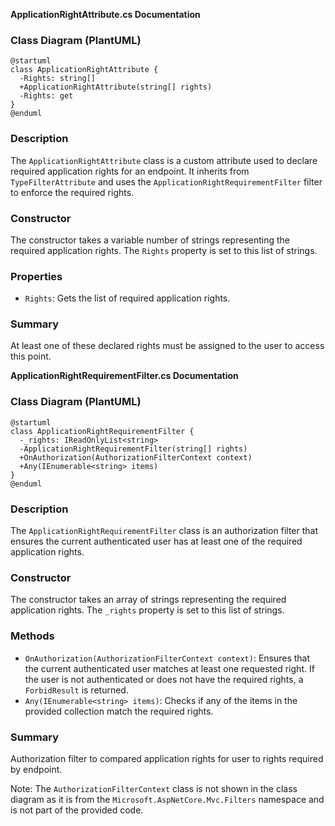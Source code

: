 **ApplicationRightAttribute.cs Documentation**

### Class Diagram (PlantUML)

```plantuml
@startuml
class ApplicationRightAttribute {
  -Rights: string[]
  +ApplicationRightAttribute(string[] rights)
  -Rights: get
}
@enduml
```

### Description

The `ApplicationRightAttribute` class is a custom attribute used to declare required application rights for an endpoint. It inherits from `TypeFilterAttribute` and uses the `ApplicationRightRequirementFilter` filter to enforce the required rights.

### Constructor

The constructor takes a variable number of strings representing the required application rights. The `Rights` property is set to this list of strings.

### Properties

* `Rights`: Gets the list of required application rights.

### Summary

At least one of these declared rights must be assigned to the user to access this point.

**ApplicationRightRequirementFilter.cs Documentation**

### Class Diagram (PlantUML)

```plantuml
@startuml
class ApplicationRightRequirementFilter {
  -_rights: IReadOnlyList<string>
  -ApplicationRightRequirementFilter(string[] rights)
  +OnAuthorization(AuthorizationFilterContext context)
  +Any(IEnumerable<string> items)
}
@enduml
```

### Description

The `ApplicationRightRequirementFilter` class is an authorization filter that ensures the current authenticated user has at least one of the required application rights.

### Constructor

The constructor takes an array of strings representing the required application rights. The `_rights` property is set to this list of strings.

### Methods

* `OnAuthorization(AuthorizationFilterContext context)`: Ensures that the current authenticated user matches at least one requested right. If the user is not authenticated or does not have the required rights, a `ForbidResult` is returned.
* `Any(IEnumerable<string> items)`: Checks if any of the items in the provided collection match the required rights.

### Summary

Authorization filter to compared application rights for user to rights required by endpoint.

Note: The `AuthorizationFilterContext` class is not shown in the class diagram as it is from the `Microsoft.AspNetCore.Mvc.Filters` namespace and is not part of the provided code.